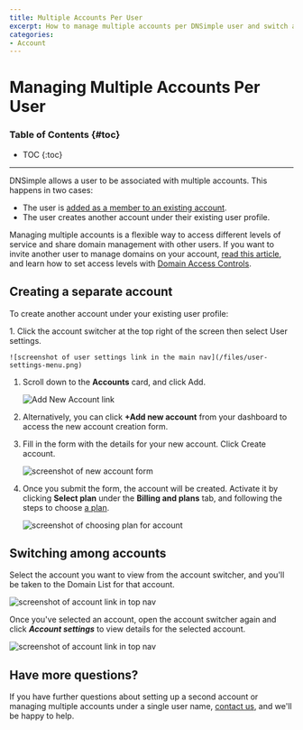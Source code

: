 ```yaml
---
title: Multiple Accounts Per User
excerpt: How to manage multiple accounts per DNSimple user and switch active accounts.
categories:
- Account
---
```


# Managing Multiple Accounts Per User

### Table of Contents {#toc}

* TOC
{:toc}

---

DNSimple allows a user to be associated with multiple accounts. This happens in two cases:

- The user is [added as a member to an existing account](/articles/managing-seats/).
- The user creates another account under their existing user profile.

Managing multiple accounts is a flexible way to access different levels of service and share domain management with other users. If you want to invite another user to manage domains on your account, [read this article](/articles/managing-seats/), and learn how to set access levels with [Domain Access Controls](/articles/domain-access-control/).

## Creating a separate account

To create another account under your existing user profile:

<div class="section-steps" markdown="1">
1. Click the account switcher at the top right of the screen then select <label>User settings</label>.

    ![screenshot of user settings link in the main nav](/files/user-settings-menu.png)

1. Scroll down to the **Accounts** card, and click <label>Add</label>.

    ![Add New Account link](/files/add-new-account-link.png)

1. Alternatively, you can click **+Add new account** from your dashboard to access the new account creation form.

1. Fill in the form with the details for your new account. Click <label>Create account</label>.

    ![screenshot of new account form](/files/new-account.png)

1. Once you submit the form, the account will be created. Activate it by clicking **Select plan** under the **Billing and plans** tab, and following the steps to choose [a plan](/articles/dnsimple-plans/).

    ![screenshot of choosing plan for account](/files/choose-plan.png)

</div>

## Switching among accounts

Select the account you want to view from the account switcher, and you'll be taken to the Domain List for that account.

![screenshot of account link in top nav](/files/multiple-accounts-nav.png)

Once you've selected an account, open the account switcher again and click **_Account settings_** to view details for the selected account.

![screenshot of account link in top nav](/files/account-nav-link.png)

## Have more questions?

If you have further questions about setting up a second account or managing multiple accounts under a single user name, [contact us](https://dnsimple.com/feedback), and we'll be happy to help.
